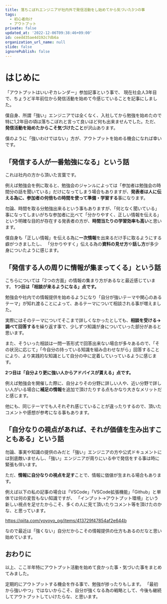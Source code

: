 ```yaml
---
title: 落ちこぼれエンジニアが社内外で発信活動をし始めてから気づいた3つの事
tags:
  - 初心者向け
  - アウトプット
private: false
updated_at: '2022-12-06T09:38:46+09:00'
id: ceedd35ae4d192c7db6a
organization_url_name: null
slide: false
ignorePublish: false
---
```

# はじめに
「アウトプットはいいぞカレンダー」参加記事という事で、
現在社会人3年目で、ちょうど半年前位から発信活動を始めて今感じていることを記事にしました。

僕自身、所謂「強い」エンジニアでは全くなく、入社してから勉強を始めたので特に1,2年目の頃は落ちこぼれと言って良いほど何も出来ませんでした。ただ、**発信活動を始めたからこそ気づけたこと**が沢山あります。

僕のように「強いわけではない」方が、アウトプットを始める機会になれば幸いです。

## 「発信する人が一番勉強になる」という話

これは社内の方から頂いた言葉です。

例えば勉強会を例に取ると、勉強会のジャンルによっては「参加者は勉強会の時間分の話を聞いている」だけになってしまう場合もありますが、**発表者は人に伝える為に、参加者の何倍もの時間を使って準備・学習する**事になります。

勿論、時間を取る分勉強出来るという事もありますが、「何となく聞いている」事になってしまいがちな参加者に比べて「分かりやすく、正しい情報を伝える」という明確な目的が存在する発表者の方が、**時間当たりの学習効率も高い**と思います。

僕自身も「正しい情報」を伝える為に**一次情報**を出来るだけ手に取るようにする癖がつきましたし、
「分かりやすく」伝える為の**資料の見せ方**や**話し方**が多少身についたように感じます。

## 「発信する人の周りに情報が集まってくる」という話

こちらについては「2つの方面」の情報の集まり方があるなと最近感じています。
**1つ目は「相談が来るようになる」点です。**

勉強会や社内での情報提供を始めるようになり「自分が強いテーマや関心のあるテーマ」が知れ渡ることによって、あるテーマについて相談される事が増えました。

実際にはそのテーマについてそこまで詳しくなかったとしても、**相談を受ける→調べて回答する**を繰り返す事で、少しずつ知識が身についていった部分があると思います。

また、そういった相談は一問一答形式で回答出来ない場合が多々あるので、「その状況に応じて」「今自分の持っている知識を組み合わせながら」回答することにより、より実践的な知識として自分の中に定着していっているように感じます。

**2つ目は「自分より更に強い人からアドバイスが貰える」点です。**

例えば勉強会を開催した際に、自分よりその分野に詳しい人や、近い分野で詳しい人がいる場合に**補足の情報**を追加で頂けたりする点もかなり大きなメリットだと感じます。

他にも、同じテーマでも人それぞれ感じていることが違ったりするので、頂いたコメントや感想が参考になる事もあります。

## 「自分なりの視点があれば、それが価値を生み出すこともある」という話

勿論、事実や知識の提供のみだと「強い」エンジニアの方や公式ドキュメントには到底敵いませんし、「強い」エンジニアが周りにいる中で発信をする事は時に緊張も伴います。

ただ、**情報に自分なりの視点を足す**ことで、情報に価値が生まれる場合もあります。

例えば以下の私の記事の場合は「VSCode」「VSCode拡張機能」「Github」と単体では何の変哲もない知識ですが、
「インプット→アウトプット環境」という新しい視点を足せたからこそ、多くの人に見て頂いたりコメント等を頂けたのかな、と思っています。

https://qiita.com/yoyoyo_pg/items/413729f47854af2e644b

なので最近は「強くない」自分だからこその情報提供の仕方もあるのだなと思い始めています。

## おわりに

以上、ここ半年特にアウトプット活動を始めて良かった事・気づいた事をまとめてみました。

定期的にアウトプットする機会を作る事で、勉強が捗ったりもします。
「最初から強いやつ」ではないからこそ、自分が強くなる為の戦略として、今後も継続してアウトプットしていけたらな、と思います。
